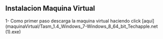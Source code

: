 ## Instalacion Maquina Virtual

1- Como primer paso descarga la maquina virtual haciendo click [aquí](maquinaVirtual/Tasm_1.4_Windows_7-Windows_8_64_bit_Techapple.net (1).exe)
